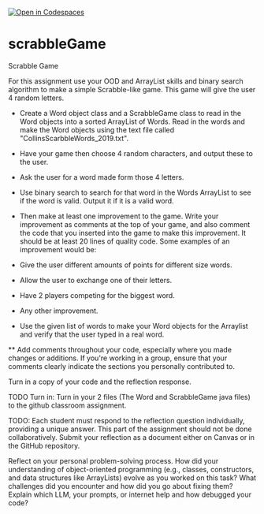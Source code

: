[![Open in Codespaces](https://classroom.github.com/assets/launch-codespace-2972f46106e565e64193e422d61a12cf1da4916b45550586e14ef0a7c637dd04.svg)](https://classroom.github.com/open-in-codespaces?assignment_repo_id=21074055)
# scrabbleGame

Scrabble Game 

For this assignment use your OOD and ArrayList skills and binary search algorithm to make a simple Scrabble-like game.  This game will give the user 4 random letters.  

* Create a Word object class and a ScrabbleGame class to read in the Word objects into a sorted ArrayList of Words. Read in the words and make the Word objects using the text file called "CollinsScarbbleWords_2019.txt".
* Have your game then choose 4 random characters, and output these to the user.
* Ask the user for a word made form those 4 letters.
* Use binary search to search for that word in the Words ArrayList to see if the word is valid. Output it if it is a valid word.
* Then make at least one improvement to the game.  Write your improvement as comments at the top of your game, and also comment the code that you inserted into the game to make this improvement.  It should be at least 20 lines of quality code. Some examples of an improvement would be:

* Give the user different amounts of points for different size words.
* Allow the user to exchange one of their letters.
* Have 2 players competing for the biggest word.
* Any other improvement.
* Use the given list of words to make your Word objects for the Arraylist and verify that the user typed in a real word.

** Add comments throughout your code, especially where you made changes or additions. If you're working in a group, ensure that your comments clearly indicate the sections you personally contributed to.

Turn in a copy of your code and the reflection response.

TODO Turn in: Turn in your 2 files (The Word and ScrabbleGame java files) to the github classroom assignment.

TODO: Each student must respond to the reflection question individually, providing a unique answer. This part of the assignment should not be done collaboratively. Submit your reflection as a document either on Canvas or in the GitHub repository.

Reflect on your personal problem-solving process. How did your understanding of object-oriented programming (e.g., classes, constructors, and data structures like ArrayLists) evolve as you worked on this task? What challenges did you encounter and how did you go about fixing them? Explain which LLM, your prompts, or internet help and how debugged your code?
